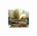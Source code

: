 <a href="https://github.com/yug233/Advirtisement-for-Hyundai"><img src="pexels-pixabay-159866.jpg" alt="what you want audio descriptions to call it" style="width:42px;height:42px;"></a>

